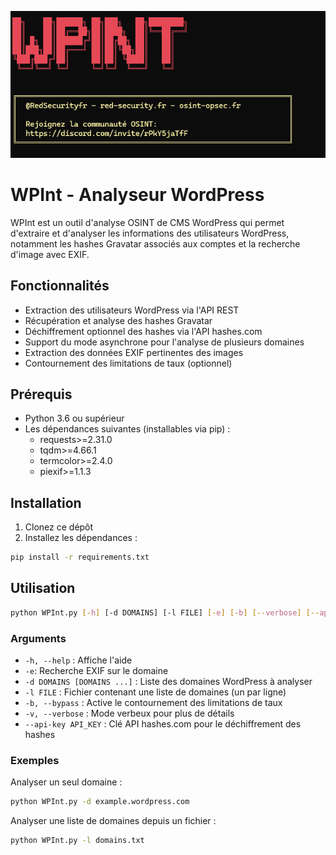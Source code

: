 ![Logo du projet](https://github.com/redsecurityfr/WPint/blob/main/WPINT.png)


# WPInt - Analyseur WordPress

WPInt est un outil d'analyse OSINT de CMS WordPress qui permet d'extraire et d'analyser les informations des utilisateurs WordPress, notamment les hashes Gravatar associés aux comptes et la recherche d'image avec EXIF.

## Fonctionnalités

- Extraction des utilisateurs WordPress via l'API REST
- Récupération et analyse des hashes Gravatar
- Déchiffrement optionnel des hashes via l'API hashes.com
- Support du mode asynchrone pour l'analyse de plusieurs domaines
- Extraction des données EXIF pertinentes des images
- Contournement des limitations de taux (optionnel)

## Prérequis

- Python 3.6 ou supérieur
- Les dépendances suivantes (installables via pip) :
  - requests>=2.31.0
  - tqdm>=4.66.1
  - termcolor>=2.4.0
  - piexif>=1.1.3

## Installation

1. Clonez ce dépôt
2. Installez les dépendances :
```bash
pip install -r requirements.txt
```

## Utilisation

```bash
python WPInt.py [-h] [-d DOMAINS] [-l FILE] [-e] [-b] [--verbose] [--api-key]
```

### Arguments

- `-h, --help` : Affiche l'aide
- `-e`: Recherche EXIF sur le domaine
- `-d DOMAINS [DOMAINS ...]` : Liste des domaines WordPress à analyser
- `-l FILE` : Fichier contenant une liste de domaines (un par ligne)
- `-b, --bypass` : Active le contournement des limitations de taux
- `-v, --verbose` : Mode verbeux pour plus de détails
- `--api-key API_KEY` : Clé API hashes.com pour le déchiffrement des hashes

### Exemples

Analyser un seul domaine :
```bash
python WPInt.py -d example.wordpress.com
```


Analyser une liste de domaines depuis un fichier :
```bash
python WPInt.py -l domains.txt
```



